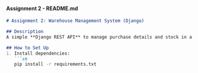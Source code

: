 #### **Assignment 2 - README.md**
```md
# Assignment 2: Warehouse Management System (Django)

## Description
A simple **Django REST API** to manage purchase details and stock in a warehouse.

## How to Set Up
1. Install dependencies:
   ```sh
   pip install -r requirements.txt